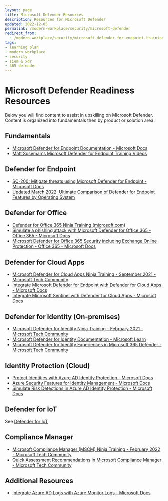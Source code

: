 ```yaml
---
layout: page
title: Microsoft Defender Resources
description: Resources for Microsoft Defender
updated: 2022-12-05
permalink: /modern-workplace/security/microsoft-defender
redirect_from:
  - /modern-workplace/security/microsoft-defender-for-endpoint-training
tags:
- learning plan
- modern workplace
- security
- siem & xdr
- 365 defender
---
```


# Microsoft Defender Readiness Resources
Below you will find content to assist in upskilling on Microsoft Defender. Content is organized into fundamentals then by product or solution area.

## Fundamentals
* [Microsoft Defender for Endpoint Documentation - Microsoft Docs](https://docs.microsoft.com/en-us/windows/security/threat-protection/microsoft-defender-atp/microsoft-defender-advanced-threat-protection)
* [Matt Soseman's Microsoft Defender for Endpoint Training Videos](https://youtube.com/playlist?list=PLhTS5hnNCfqcrHsntM1f88WVV-UmxOEmD)

## Defender for Endpoint
* [SC-200: Mitigate threats using Microsoft Defender for Endpoint - Microsoft Docs](https://docs.microsoft.com/en-us/learn/paths/sc-200-mitigate-threats-using-microsoft-defender-for-endpoint/)
* [Updated March 2022: Ultimate Comparison of Defender for Endpoint Features by Operating System](https://campbell.scot/march-22-defender-for-endpoint-feature-comparison/)

## Defender for Office
* [Defender for Office 365 Ninja Training (microsoft.com)](https://techcommunity.microsoft.com/t5/microsoft-defender-for-office/become-a-microsoft-defender-for-office-365-ninja/ba-p/2187392)
* [Simulate a phishing attack with Microsoft Defender for Office 365 - Office 365 - Microsoft Docs](https://docs.microsoft.com/en-us/microsoft-365/security/office-365-security/attack-simulation-training?view=o365-worldwide)
* [Microsoft Defender for Office 365 Security including Exchange Online Protection - Office 365 - Microsoft Docs](https://docs.microsoft.com/en-us/microsoft-365/security/office-365-security/overview?view=o365-worldwide)

## Defender for Cloud Apps
* [Microsoft Defender for Cloud Apps Ninja Training - September 2021 - Microsoft Tech Community](https://techcommunity.microsoft.com/t5/security-compliance-and-identity/microsoft-defender-for-cloud-apps-ninja-training-september-2021/ba-p/2751518?WT.mc_id=m365-0000-rotrent)
* [Integrate Microsoft Defender for Endpoint with Defender for Cloud Apps - Microsoft Docs](https://docs.microsoft.com/en-us/defender-cloud-apps/mde-integration)
* [Integrate Microsoft Sentinel with Defender for Cloud Apps - Microsoft Docs](https://docs.microsoft.com/en-us/defender-cloud-apps/siem-sentinel)

## Defender for Identity (On-premises)
* [Microsoft Defender for Identity Ninja Training - February 2021 - Microsoft Tech Community](https://techcommunity.microsoft.com/t5/security-compliance-and-identity/microsoft-defender-for-identity-ninja-training/ba-p/2117904?WT.mc_id=m365-0000-rotrent)
* [Microsoft Defender for Identity Documentation - Microsoft Learn](https://learn.microsoft.com/en-us/defender-for-identity/)
* [Microsoft Defender for Identity Experiences in Microsoft 365 Defender - Microsoft Tech Community](https://techcommunity.microsoft.com/t5/security-compliance-and-identity/microsoft-defender-for-identity-experiences-in-microsoft-365/ba-p/2414610)

## Identity Protection (Cloud)
* [Protect Identities with Azure AD Identity Protection - Microsoft Docs](https://docs.microsoft.com/en-us/learn/modules/protect-identities-with-aad-idp/?WT.mc_id=itopstalk-blog-socuff)
* [Azure Security Features for Identity Management - Microsoft Docs](https://docs.microsoft.com/en-us/azure/security/fundamentals/identity-management-overview?WT.mc_id=itopstalk-blog-socuff)
* [Simulate Risk Detections in Azure AD Identity Protection - Microsoft Docs](https://docs.microsoft.com/en-us/azure/active-directory/identity-protection/howto-identity-protection-simulate-risk)

## Defender for IoT
See [Defender for IoT](/PartnerResources/modern-workplace/security/microsoft-defender-for-iot)

## Compliance Manager
* [Microsoft Compliance Manager (MSCM) Ninja Training - February 2022 - Microsoft Tech Community](https://techcommunity.microsoft.com/t5/security-compliance-and-identity/microsoft-compliance-manager-mscm-ninja-training-q1-2022/ba-p/3181322#:~:text=Microsoft%20Compliance%20Manager%20%28MSCM%29%20Ninja%20Training%3A%20Q1%202022,Compliance%20Score%20Calculation%20%203%20more%20rows%20)
* [Quick Assessment Recommendations in Microsoft Compliance Manager - Microsoft Tech Community](https://techcommunity.microsoft.com/t5/security-compliance-and-identity/quickly-get-assessment-recommendations-in-microsoft-compliance/ba-p/3170065)

## Additional Resources
* [Integrate Azure AD Logs with Azure Monitor Logs - Microsoft Docs](https://docs.microsoft.com/en-us/azure/active-directory/reports-monitoring/howto-integrate-activity-logs-with-log-analytics)

